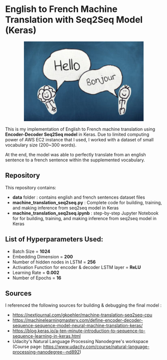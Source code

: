 # English to French Machine Translation with Seq2Seq Model (Keras)

<p align="center"><img src="images/hello.jpg" height = "256"></p>

This is my implementation of English to French machine translation using **Encoder-Decoder Seq2Seq model** in Keras.
Due to limited computing power of AWS EC2 instance that I used, I worked with a dataset of small vocabulary size (200~300 words).


At the end, the model was able to perfectly translate from an english sentence to a french sentence within the supplemented vocabulary.


## Repository 

This repository contains:
* **data** folder : contains english and french sentences dataset files 
* **machine_translation_seq2seq.py** : Complete code for building, training, and making inference from seq2seq model in Keras
* **machine_translation_seq2seq.ipynb** : step-by-step Jupyter Notebook for for building, training, and making inference from seq2seq model in Keras



## List of Hyperparameters Used:

* Batch Size = **1024**
* Embedding Dimension = **200**
* Number of hidden nodes in LSTM = **256**
* Activation Function for encoder & decoder LSTM layer = **ReLU**
* Learning Rate = **0.002**
* Number of Epochs = **16**



## Sources

I referenced the following sources for building & debugging the final model :

* https://nextjournal.com/gkoehler/machine-translation-seq2seq-cpu
* https://machinelearningmastery.com/define-encoder-decoder-sequence-sequence-model-neural-machine-translation-keras/
* https://blog.keras.io/a-ten-minute-introduction-to-sequence-to-sequence-learning-in-keras.html
* Udacity's Natural Language Processing Nanodegree's workspace (Course page: https://www.udacity.com/course/natural-language-processing-nanodegree--nd892)

